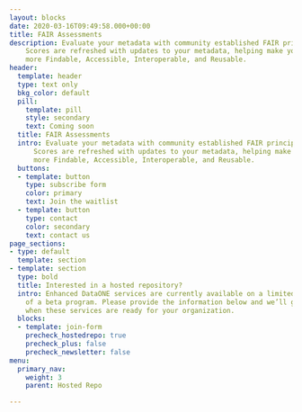 ```yaml
---
layout: blocks
date: 2020-03-16T09:49:58.000+00:00
title: FAIR Assessments
description: Evaluate your metadata with community established FAIR principles.
    Scores are refreshed with updates to your metadata, helping make your data even
    more Findable, Accessible, Interoperable, and Reusable.
header:
  template: header
  type: text only
  bkg_color: default
  pill:
    template: pill
    style: secondary
    text: Coming soon
  title: FAIR Assessments
  intro: Evaluate your metadata with community established FAIR principles.
      Scores are refreshed with updates to your metadata, helping make your data even
      more Findable, Accessible, Interoperable, and Reusable.
  buttons:
  - template: button
    type: subscribe form
    color: primary
    text: Join the waitlist
  - template: button
    type: contact
    color: secondary
    text: contact us
page_sections:
- type: default
  template: section
- template: section
  type: bold
  title: Interested in a hosted repository?
  intro: Enhanced DataONE services are currently available on a limited basis as part
    of a beta program. Please provide the information below and we’ll get in touch
    when these services are ready for your organization.
  blocks:
  - template: join-form
    precheck_hostedrepo: true
    precheck_plus: false
    precheck_newsletter: false
menu:
  primary_nav:
    weight: 3
    parent: Hosted Repo

---
```

